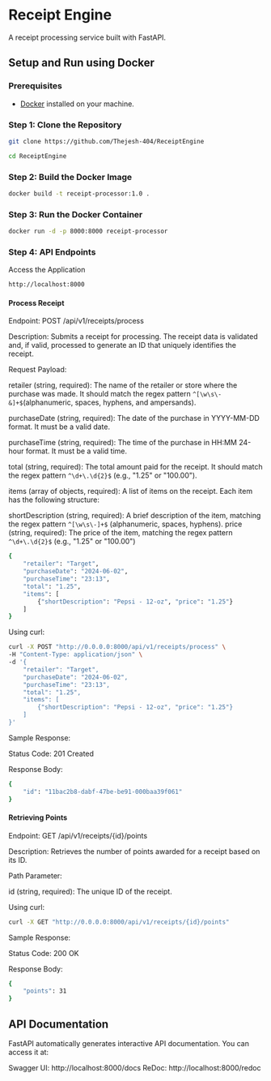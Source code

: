 # Receipt Engine

A receipt processing service built with FastAPI.

## Setup and Run using Docker

### Prerequisites

- [Docker](https://www.docker.com/get-started) installed on your machine.

### Step 1: Clone the Repository

```bash
git clone https://github.com/Thejesh-404/ReceiptEngine
```

```bash
cd ReceiptEngine
```

### Step 2: Build the Docker Image

```bash
docker build -t receipt-processor:1.0 .
```

### Step 3: Run the Docker Container

```bash
docker run -d -p 8000:8000 receipt-processor
```

### Step 4: API Endpoints

Access the Application

```bash
http://localhost:8000
```


#### Process Receipt

Endpoint: POST /api/v1/receipts/process

Description: Submits a receipt for processing. The receipt data is validated and, if valid, processed to generate an ID that uniquely identifies the receipt.

Request Payload:

retailer (string, required): The name of the retailer or store where the purchase was made. It should match the regex pattern `^[\w\s\-&]+$`(alphanumeric, spaces, hyphens, and ampersands).

purchaseDate (string, required): The date of the purchase in YYYY-MM-DD format. It must be a valid date.

purchaseTime (string, required): The time of the purchase in HH:MM 24-hour format. It must be a valid time.

total (string, required): The total amount paid for the receipt. It should match the regex pattern `^\d+\.\d{2}$` (e.g., "1.25" or "100.00").

items (array of objects, required): A list of items on the receipt. Each item has the following structure:

shortDescription (string, required): A brief description of the item, matching the regex pattern `^[\w\s\-]+$` (alphanumeric, spaces, hyphens).
price (string, required): The price of the item, matching the regex pattern `^\d+\.\d{2}$` (e.g., "1.25" or "100.00")

```bash
{
    "retailer": "Target",
    "purchaseDate": "2024-06-02",
    "purchaseTime": "23:13",
    "total": "1.25",
    "items": [
        {"shortDescription": "Pepsi - 12-oz", "price": "1.25"}
    ]
}
```


Using curl:

```bash
curl -X POST "http://0.0.0.0:8000/api/v1/receipts/process" \
-H "Content-Type: application/json" \
-d '{
    "retailer": "Target",
    "purchaseDate": "2024-06-02",
    "purchaseTime": "23:13",
    "total": "1.25",
    "items": [
        {"shortDescription": "Pepsi - 12-oz", "price": "1.25"}
    ]
}'
```


Sample Response:

Status Code: 201 Created

Response Body:
```bash
{
    "id": "11bac2b8-dabf-47be-be91-000baa39f061"
}
```

#### Retrieving Points


Endpoint: GET /api/v1/receipts/{id}/points

Description: Retrieves the number of points awarded for a receipt based on its ID.

Path Parameter:

id (string, required): The unique ID of the receipt.


Using curl:

```bash
curl -X GET "http://0.0.0.0:8000/api/v1/receipts/{id}/points"
```

Sample Response:

Status Code: 200 OK

Response Body:

```bash
{
    "points": 31
}
```

## API Documentation
FastAPI automatically generates interactive API documentation. You can access it at:

Swagger UI: http://localhost:8000/docs
ReDoc: http://localhost:8000/redoc
